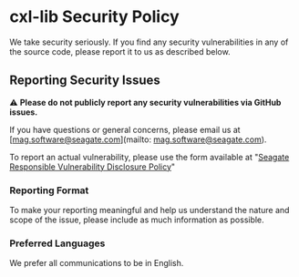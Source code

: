# cxl-lib Security Policy

We take security seriously. If you find any security vulnerabilities in any of the source code, please report it to us as described below.

## Reporting Security Issues

:warning: **Please do not publicly report any security vulnerabilities via GitHub issues.**

If you have questions or general concerns, please email us at [mag.software@seagate.com](mailto: mag.software@seagate.com).

To report an actual vulnerability, please use the form available at "[Seagate Responsible Vulnerability Disclosure Policy](https://www.seagate.com/legal-privacy/responsible-vulnerability-disclosure-policy/)"

### Reporting Format

To make your reporting meaningful and help us understand the nature and scope of the issue, please include as much information as possible.

### Preferred Languages

We prefer all communications to be in English.